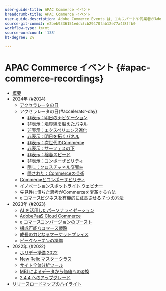 ```yaml
---
user-guide-title: APAC Commerce イベント
breadcrumb-title: APAC Commerce イベント
user-guide-description: Adobe Commerce Events は、エキスパートや同業者がAdobe Commerceの使用方法に関する考えやアイデアを共有するビデオライブラリです。
source-git-commit: e2beb9336151eddc3cb29470fab12e77a4f8ffb0
workflow-type: tm+mt
source-wordcount: '138'
ht-degree: 2%

---
```



# APAC Commerce イベント {#apac-commerce-recordings}

+ [概要](overview.md)
+ 2024年 {#2024}
   + [アクセラレータの日](2024/accelerator-day/overview.md)
   + アクセラレータの日{#accelerator-day}
      + [非表示：明日のナビゲーション](./2024/accelerator-day/navigating-tomorrow.md)
      + [非表示：境界線を越えたパネル](./2024/accelerator-day/panel-beyond-borders.md)
      + [非表示：エクスペリエンス進化](./2024/accelerator-day/experience-evolution.md)
      + [非表示：明日を拓くパネル](./2024/accelerator-day/panel-tapping-into-tomorrow.md)
      + [非表示：次世代のCommerce](./2024/accelerator-day/next-gen-commerce.md)
      + [非表示：サーフェスの下](./2024/accelerator-day/beneath-the-surface.md)
      + [非表示：稲妻スピード](./2024/accelerator-day/lightning-speed.md)
      + [非表示：コンポーザビリティ](./2024/accelerator-day/composability.md)
      + [隠し：クロスチャネル交響曲](./2024/accelerator-day/cross-channel-symphony.md)
      + [隠された：Commerceの芸術](./2024/accelerator-day/the-art-of-commerce.md)
   + [Commerceとコンポーザビリティ](2024/commerce-and-composability.md)
   + [イノベーションスポットライト ウェビナー](2024/innovation-spotlight.md)
   + [先見性に満ちた思考がCommerceを変革する方法](2024/visionary-thinking.md)
   + [e コマースビジネスを有機的に成長させる 7 つの方法](2024/grow-ecommerce-business.md)
+ 2023年 {#2023}
   + [AI を活用したパーソナライゼーション](2023/ai-personalisation.md)
   + [AdobePaaS Cloud Commerce](2023/adobes-paas-cloud-commerce.md)
   + [e コマースコンバージョンのブースト](2023/ecommerce-conversions.md)
   + [構成可能なコマース戦略](2023/composable-commerce.md)
   + [成長の力となるマーケットプレイス](2023/marketplaces.md)
   + [ピークシーズンの準備](2023/peak-season-prep.md)
+ 2022年 {#2022}
   + [ホリデー準備 2022](2022/holiday.md)
   + [New Relic マスタークラス](2022/new-relic.md)
   + [サイト全体分析ツール](2022/analysis-tool.md)
   + [MBI によるデータから価値への変換](2022/mbi.md)
   + [2.4.4 へのアップグレード](2022/upgrade.md)
+ [リリースロードマップのハイライト](release-highlights.md)

<!--+ Commerce Events {#commerce-events}
  + [Overview](commerce-events/overview.md)
  + 2022 {#2022}
    + [Top Tips and Tricks for Adobe Campaign Standard](customer-journeys/2022/tips-and-tricks.md)
    + [Develop and customize data models in Adobe [!DNL Campaign Classic]](customer-journeys/2022/data-models.md)

+ Data and insights {#commerce-release-updates}
  + [Overview](commerce-release-updates/overview.md)
  + 2022 {#2022}
    + [Innovations and trends](data-and-insights/2022/innovations.md)
    + [Sensei and Analysis Workspace](data-and-insights/2022/sensei.md)
    + [Personalize and automate with Adobe Target](data-and-insights/2022/personalize.md)
    + [Analytics and Target applications for Mobile and Apps](data-and-insights/2022/mobile-and-apps.md)
    + [Cross Device Analytics and Customer Journey Analytics](data-and-insights/2022/cross-device-analytics.md) -->